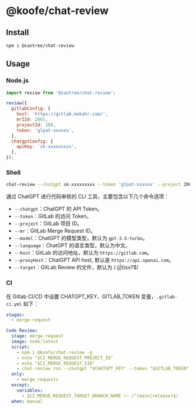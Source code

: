 # @koofe/chat-review

## Install

```sh
npm i @santree/chat-review
```

## Usage

### Node.js

```js
import review from '@santree/chat-review';

review({
  gitlabConfig: {
    host: 'https://gitlab.mokahr.com/',
    mrIId: 2001,
    projectId: 200,
    token: 'glpat-xxxxxx',
  },
  chatgptConfig: {
    apiKey: 'sk-xxxxxxxxx',
  },
});
```

### Shell

```sh
chat-review --chatgpt sk-xxxxxxxxx --token 'glpat-xxxxxx' --project 200 --mr 2001
```

通过 ChatGPT 进行代码审核的 CLI 工具，主要包含以下几个命令选项：

- `--chatgpt`：ChatGPT 的 API Token。
- `--token`：GitLab 的访问 Token。
- `--project`：GitLab 项目 ID。
- `--mr`：GitLab Merge Request ID。
- `--model`：ChatGPT 的模型类型，默认为 `gpt-3.5-turbo`。
- `--language`：ChatGPT 的语言类型，默认为中文。
- `--host`：GitLab 的访问地址，默认为 `https://gitlab.com`。
- `--proxyHost`：ChatGPT API host, 默认是 `https://api.openai.com`。
- `--target`：GitLab Review 的文件，默认为 /\.(j|t)sx?$/

### CI

在 Gitlab CI/CD 中设置 CHATGPT_KEY、GITLAB_TOKEN 变量，`.gitlab-ci.yml` 如下：

```yml
stages:
  - merge-request

Code Review:
  stage: merge-request
  image: node:latest
  script:
    - npm i @koofe/chat-review -g
    - echo "$CI_MERGE_REQUEST_PROJECT_ID" 
    - echo "$CI_MERGE_REQUEST_IID"
    - chat-review run --chatgpt "$CHATGPT_KEY" --token "$GITLAB_TOKEN" --project "$CI_MERGE_REQUEST_PROJECT_ID" --mr "$CI_MERGE_REQUEST_IID"
  only:
    - merge_requests
  except:
    variables:
      - $CI_MERGE_REQUEST_TARGET_BRANCH_NAME !~ /^(main|release)$/
  when: manual
```
